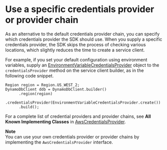 # Use a specific credentials provider or provider chain<a name="credentials-specify"></a>

As an alternative to the default credentials provider chain, you can specify which credentials provider the SDK should use\. When you supply a specific credentials provider, the SDK skips the process of checking various locations, which slightly reduces the time to create a service client\.

For example, if you set your default configuration using environment variables, supply an [EnvironmentVariableCredentialsProvider](http://docs.aws.amazon.com/sdk-for-java/latest/reference/software/amazon/awssdk/auth/credentials/EnvironmentVariableCredentialsProvider.html) object to the `credentialsProvider` method on the service client builder, as in the following code snippet\.

```
Region region = Region.US_WEST_2;
DynamoDbClient ddb = DynamoDbClient.builder()
      .region(region)
      .credentialsProvider(EnvironmentVariableCredentialsProvider.create())
      .build();
```

For a complete list of credential providers and provider chains, see **All Known Implementing Classes** in [AwsCredentialsProvider](http://docs.aws.amazon.com/sdk-for-java/latest/reference/software/amazon/awssdk/auth/credentials/AwsCredentialsProvider.html)\.

**Note**  
You can use your own credentials provider or provider chains by implementing the `AwsCredentialsProvider` interface\.